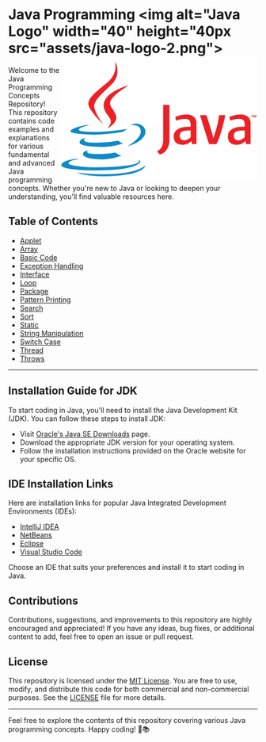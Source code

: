 # Java Programming <img alt="Java Logo" width="40" height="40px src="assets/java-logo-2.png"> <img align="right" alt="Java Logo" width="400" src="assets/Java-Logo.png">




Welcome to the Java Programming Concepts Repository! This repository contains code examples and explanations for various fundamental and advanced Java programming concepts. Whether you're new to Java or looking to deepen your understanding, you'll find valuable resources here.

## Table of Contents

- [Applet](#applet)
- [Array](#array)
- [Basic Code](#basic-code)
- [Exception Handling](#exception-handling)
- [Interface](#interface)
- [Loop](#loop)
- [Package](#package)
- [Pattern Printing](#pattern-printing)
- [Search](#search)
- [Sort](#sort)
- [Static](#static)
- [String Manipulation](#string-manipulation)
- [Switch Case](#switch-case)
- [Thread](#thread)
- [Throws](#throws)

---

## Installation Guide for JDK

To start coding in Java, you'll need to install the Java Development Kit (JDK). You can follow these steps to install JDK:

- Visit [Oracle's Java SE Downloads](https://www.oracle.com/java/technologies/javase-jdk11-downloads.html) page.
- Download the appropriate JDK version for your operating system.
- Follow the installation instructions provided on the Oracle website for your specific OS.

## IDE Installation Links

Here are installation links for popular Java Integrated Development Environments (IDEs):

- [IntelliJ IDEA](https://www.jetbrains.com/idea/download/)
- [NetBeans](https://netbeans.apache.org/download/index.html)
- [Eclipse](https://www.eclipse.org/downloads/)
- [Visual Studio Code](https://code.visualstudio.com/)

Choose an IDE that suits your preferences and install it to start coding in Java.

## Contributions

Contributions, suggestions, and improvements to this repository are highly encouraged and appreciated! If you have any ideas, bug fixes, or additional content to add, feel free to open an issue or pull request.

## License

This repository is licensed under the [MIT License](LICENSE). You are free to use, modify, and distribute this code for both commercial and non-commercial purposes. See the [LICENSE](LICENSE) file for more details.

---

Feel free to explore the contents of this repository covering various Java programming concepts. Happy coding! 🚀📚
